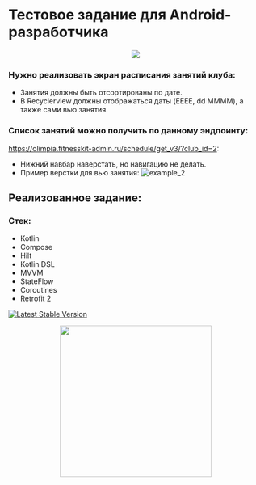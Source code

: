 # Тестовое задание для Android-разработчика

<p align="center">
    <a><img src="https://github.com/DmitryXIII/FK_test_task/assets/91154478/6d02cbe2-126b-4f04-bec0-2fdfbbfdd3f3"/></a>
</p>

### Нужно реализовать экран расписания занятий клуба:
* Занятия должны быть отсортированы по дате.
* В Recyclerview должны отображаться даты (EEEE, dd MMMM), а также сами вью
занятия.

### Список занятий можно получить по данному эндпоинту:
https://olimpia.fitnesskit-admin.ru/schedule/get_v3/?club_id=2:

* Нижний навбар наверстать, но навигацию не делать.
* Пример верстки для вью занятия:
![example_2](https://github.com/DmitryXIII/FK_test_task/assets/91154478/d863aba7-5fdc-447d-a772-9e9660baa412)

## Реализованное задание:
### Стек:
* Kotlin
* Compose
* Hilt
* Kotlin DSL
* MVVM
* StateFlow
* Coroutines
* Retrofit 2

[![Latest Stable Version](https://img.shields.io/badge/version-1.0.0-green)](https://img.shields.io/badge/version-1.0.0-green)
<p align="center">
    <a><img src="https://github.com/DmitryXIII/FK_test_task_compose/assets/91154478/09e57d10-c893-43ae-8f6c-553899608cd3" width="300"/></a>
